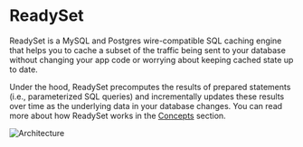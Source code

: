 # ReadySet

ReadySet is a MySQL and Postgres wire-compatible SQL caching engine that helps you to cache a subset of the traffic being sent to
your database without changing your app code or worrying about keeping cached state up to date.

Under the hood, ReadySet precomputes the results of prepared statements (i.e., parameterized SQL queries) and incrementally updates
these results over time as the underlying data in your database changes. You can read more about how ReadySet works in the
[Concepts](/concepts/overview) section.

![Architecture](/readyset_arch.png)
